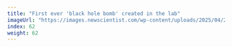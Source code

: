```yaml
---
title: "First ever 'black hole bomb' created in the lab"
imageUrl: "https://images.newscientist.com/wp-content/uploads/2025/04/24112328/SEI_248622512.jpg?width=788"
index: 62
weight: 62
---
```

